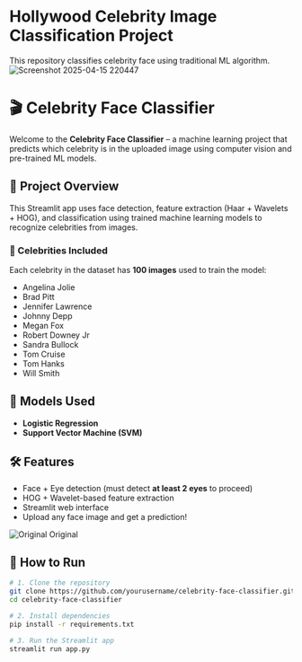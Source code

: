 # Hollywood Celebrity Image Classification Project
This repository classifies celebrity face using traditional ML algorithm.
![Screenshot 2025-04-15 220447](https://github.com/user-attachments/assets/34422923-85f2-45a0-a863-c49cc78f9adc)

# 🎬 Celebrity Face Classifier

Welcome to the **Celebrity Face Classifier** – a machine learning project that predicts which celebrity is in the uploaded image using computer vision and pre-trained ML models.

## 📌 Project Overview

This Streamlit app uses face detection, feature extraction (Haar + Wavelets + HOG), and classification using trained machine learning models to recognize celebrities from images.

### 👤 Celebrities Included
Each celebrity in the dataset has **100 images** used to train the model:

- Angelina Jolie  
- Brad Pitt  
- Jennifer Lawrence  
- Johnny Depp  
- Megan Fox  
- Robert Downey Jr  
- Sandra Bullock  
- Tom Cruise  
- Tom Hanks  
- Will Smith

## 🧠 Models Used

- **Logistic Regression**
- **Support Vector Machine (SVM)**  

## 🛠️ Features

- Face + Eye detection (must detect **at least 2 eyes** to proceed)
- HOG + Wavelet-based feature extraction
- Streamlit web interface
- Upload any face image and get a prediction!

![Original Original](https://github.com/user-attachments/assets/212238e6-8b8f-4753-937c-df4ddb7b3d46)

## 🚀 How to Run

```bash
# 1. Clone the repository
git clone https://github.com/yourusername/celebrity-face-classifier.git
cd celebrity-face-classifier

# 2. Install dependencies
pip install -r requirements.txt

# 3. Run the Streamlit app
streamlit run app.py
